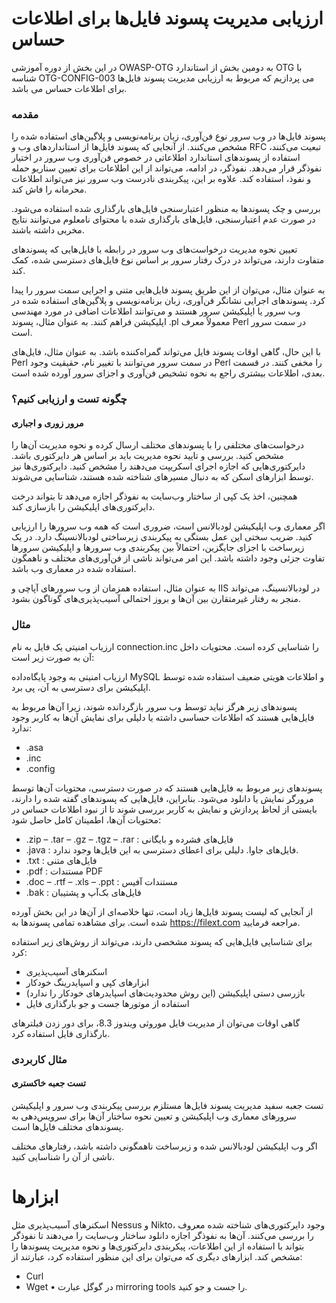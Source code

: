 # ارزیابی مدیریت پسوند فایل‌ها برای اطلاعات حساس

در این بخش از دوره آموزشی OWASP-OTG به دومین بخش از استاندارد OTG با شناسه OTG-CONFIG-003 می پردازیم که مربوط به ارزیابی مدیریت پسوند فایل‌ها برای اطلاعات حساس می باشد.
### مقدمه

پسوند فایل‌ها در وب سرور نوع فن‌آوری، زبان برنامه‌نویسی و پلاگین‌های استفاده شده را مشخص می‌کنند. از آنجایی که پسوند فایل‌ها از استانداردهای وب و RFC تبعیت می‌کنند، استفاده از پسوند‌های استاندارد اطلاعاتی در خصوص فن‌آوری وب سرور در اختیار نفوذگر قرار می‌دهد. نفوذگر، در ادامه، می‌تواند از این اطلاعات برای تعیین سناریو حمله و نفوذ، استفاده کند. علاوه بر این، پیکربندی نادرست وب سرور نیز می‌تواند اطلاعات محرمانه را فاش کند.

بررسی و چک پسوندها به منظور اعتبارسنجی فایل‌های بارگذاری شده استفاده می‌شود. در صورت عدم اعتبارسنجی، فایل‌های بارگذاری شده با محتوای نامعلوم می‌توانند نتایج مخربی داشته باشند.

تعیین نحوه مدیریت درخواست‌های وب سرور در رابطه با فایل‌هایی که پسوندهای متفاوت دارند، می‌تواند در درک رفتار سرور بر اساس نوع فایل‌های دسترسی شده، کمک کند.

به عنوان مثال، می‌توان از این طریق پسوند فایل‌هایی متنی و اجرایی سمت سرور را پیدا کرد. پسوندهای اجرایی نشانگر فن‌آوری، زبان برنامه‌نویسی و پلاگین‌های استفاده شده در وب سرور یا اپلیکیشن سرور هستند و می‌توانند اطلاعات اضافی در مورد مهندسی اپلیکیشن فراهم کنند. به عنوان مثال، پسوند .pl معمولاً معرف Perl در سمت سرور است.

با این حال، گاهی اوقات پسوند فایل می‌تواند گمراه‌کننده باشد. به عنوان مثال، فایل‌های Perl در سمت سرور می‌توانند با تغییر نام، حقیقیت وجود Perl را مخفی کنند. در قسمت‌ بعدی، اطلاعات بیشتری راجع به نحوه تشخیص فن‌آوری و اجزای سرور آورده شده است.
### چگونه تست و ارزیابی کنیم؟
#### مرور زوری و اجباری

درخواست‌های مختلفی را با پسوندهای مختلف ارسال کرده و نحوه مدیریت آن‌ها را مشخص کنید. بررسی و تایید نحوه مدیریت باید بر اساس هر دایرکتوری باشد. دایرکتوری‌هایی که اجازه اجرای اسکریپت می‌دهند را مشخص کنید. دایرکتوری‌ها نیز توسط ابزارهای اسکن که به دنبال مسیرهای شناخته شده هستند، شناسایی می‌شوند.

همچنین، اخذ یک کپی از ساختار وب‌سایت به نفوذگر اجازه می‌دهد تا بتواند درخت دایرکتوری‌های اپلیکیشن را بازسازی کند.

اگر معماری وب اپلیکیشن لودبالانس است، ضروری است که همه وب سرورها را ارزیابی کنید. ضریب سختی این عمل بستگی به پیکربندی زیرساختی لودبالانسینگ دارد. در یک زیرساخت با اجزای جایگزین، احتمالاً بین پیکربندی وب سرورها و اپلیکیشن سرورها تفاوت جزئی وجود داشته باشد. این امر می‌تواند ناشی از فن‌آوری‌های مختلف و ناهمگون استفاده شده در معماری وب باشد.

به عنوان مثال، استفاده همزمان از وب سرورهای آپاچی و IIS در لودبالانسینگ، می‌تواند منجر به رفتار غیرمتقارن بین آن‌ها و بروز احتمالی آسیب‌پذیری‌های گوناگون بشود.

### مثال

ارزیاب امنیتی یک فایل به نام connection.inc را شناسایی کرده است. محتویات داخل آن به صورت زیر است:

ارزیاب امنیتی به وجود پایگاه‌داده MySQL و اطلاعات هویتی ضعیف استفاده شده توسط اپلیکیشن برای دسترسی به آن، پی برد.

پسوندهای زیر هرگز نباید توسط وب سرور بازگردانده شوند، زیرا آن‌ها مربوط به فایل‌هایی هستند که اطلاعات حساسی داشته یا دلیلی برای نمایش آن‌ها به کاربر وجود ندارد:

* .asa
* .inc
* .config

پسوندهای زیر مربوط به فایل‌هایی هستند که در صورت دسترسی، محتویات آن‌ها توسط مرورگر نمایش یا دانلود می‌شود. بنابراین، فایل‌هایی که پسوندهای گفته شده را دارند، بایستی از لحاظ پردازش و نمایش به کاربر بررسی شوند تا از نبود اطلاعات حساس در محتویات آن‌ها، اطمینان کامل حاصل شود:

* .zip – .tar – .gz – .tgz – .rar : فایل‌های فشرده و بایگانی
* .java : فایل‌های جاوا. دلیلی برای اعطای دسترسی به این فایل‌ها وجود ندارد.
* .txt : فایل‌های متنی
* .pdf : مستندات PDF
* .doc – .rtf – .xls – .ppt : مستندات آفیس
* .bak : فایل‌های بک‌آپ و پشتیبان

از آنجایی که لیست پسوند فایل‌ها زیاد است، تنها خلاصه‌ای از آن‌ها در این بخش آورده شده است. برای مشاهده تمامی پسوندها به https://filext.com مراجعه فرمایید.

برای شناسایی فایل‌هایی که پسوند مشخصی دارند، می‌تواند از روش‌های زیر استفاده کرد:

* اسکنرهای آسیب‌پذیری
* ابزارهای کپی و اسپایدرینگ خودکار
* بازرسی دستی اپلیکیشن (این روش محدودیت‌های اسپایدرهای خودکار را ندارد)
* استفاده از موتورها جست و جو
بارگذاری فایل

گاهی اوقات می‌توان از مدیریت فایل موروثی ویندوز 8.3، برای دور زدن فیلترهای بارگذاری فایل استفاده کرد.

### مثال کاربردی
#### تست جعبه خاکستری

تست جعبه سفید مدیریت پسوند فایل‌ها مستلزم بررسی پیکربندی وب سرور و اپلیکیشن سرورهای معماری وب اپلیکیشن و تعیین نحوه ساختار آن‌ها برای سرویس‌دهی به پسوندهای مختلف فایل‌ها است.

اگر وب اپلیکیشن لودبالانس شده و زیرساخت ناهمگونی داشته باشد، رفتارهای مختلف ناشی از آن را شناسایی کنید.

# ابزارها

اسکنرهای آسیب‌پذیری مثل Nessus و Nikto، وجود دایرکتوری‌های شناخته شده معروف را بررسی می‌کنند. آن‌ها به نفوذگر اجازه دانلود ساختار وب‌سایت را می‌دهند تا نفوذگر بتواند با استفاده از این اطلاعات، پیکربندی دایرکتوری‌ها و نحوه مدیریت پسوندها را مشخص کند. ابزارهای دیگری که می‌توان برای این منظور استفاده کرد، عبارتند از:

* Curl
* Wget
• در گوگل عبارت mirroring tools را جست و جو کنید.
